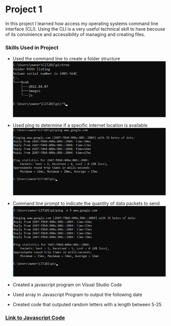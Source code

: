 # Project 1

In this project I learned how access my operating systems command line interface (CLI). 
Using the CLI is a very useful technical skill to have becouse of its convinience and 
accessibility of managing and creating files. 

### Skills Used in Project
- Used the command line to create a folder structure
![im](images/p1-tree.png)


- Used ping to determine if a specific internet location is available
![im](images/p1-break.png)


- Command line prompt to indicate the quantity of data packets to send 
![im](images/p1-ping.png)


- Created a javascript program on Visual Studio Code
- Used array in Javascript Program to output the following date
- Created code that outputed random letters with a length between 5-25




### [Link to Javascript Code](CIT281_p1/code/)
